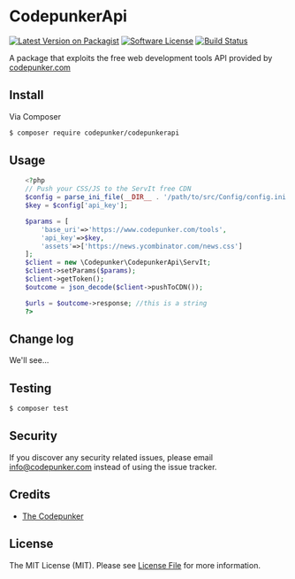# CodepunkerApi

[![Latest Version on Packagist][ico-version]][link-packagist]
[![Software License][ico-license]](LICENSE.md)
[![Build Status][ico-travis]][link-travis]

A package that exploits the free web development tools API provided by [codepunker.com](https://www.codepunker.com/tools)

## Install

Via Composer

``` bash
$ composer require codepunker/codepunkerapi
```

## Usage

``` php
    <?php
    // Push your CSS/JS to the ServIt free CDN
    $config = parse_ini_file(__DIR__ . '/path/to/src/Config/config.ini');
    $key = $config['api_key'];

    $params = [
        'base_uri'=>'https://www.codepunker.com/tools',
        'api_key'=>$key,
        'assets'=>['https://news.ycombinator.com/news.css']
    ];
    $client = new \Codepunker\CodepunkerApi\ServIt;
    $client->setParams($params);
    $client->getToken();
    $outcome = json_decode($client->pushToCDN());

    $urls = $outcome->response; //this is a string
    ?>
```

## Change log

We'll see...

## Testing

``` bash
$ composer test
```

## Security

If you discover any security related issues, please email info@codepunker.com instead of using the issue tracker.

## Credits

- [The Codepunker](https://www.codepunker.com)

## License

The MIT License (MIT). Please see [License File](LICENSE.md) for more information.

[ico-version]: https://img.shields.io/packagist/v/the-codepunker/codepunker-api.svg?style=flat-square
[ico-license]: https://img.shields.io/badge/license-MIT-brightgreen.svg?style=flat-square
[ico-travis]: https://img.shields.io/travis/the-codepunker/codepunker-api/master.svg?style=flat-square

[link-packagist]: https://packagist.org/packages/the-codepunker/codepunker-api
[link-travis]: https://travis-ci.org/the-codepunker/codepunker-api